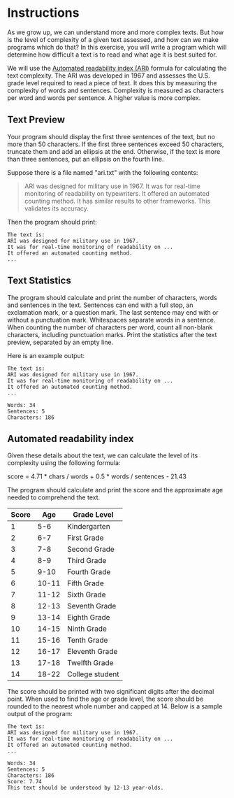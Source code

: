 # Instructions

As we grow up, we can understand more and more complex texts. 
But how is the level of complexity of a given text assessed, 
and how can we make programs which do that? In this exercise, 
you will write a program which will determine how difficult a 
text is to read and what age it is best suited for.

We will use the [Automated readability index (ARI)][wiki] formula 
for calculating the text complexity. The ARI was developed in 1967 
and assesses the U.S. grade level required to read a piece of text. 
It does this by measuring the complexity of words and sentences. 
Complexity is measured as characters per word and words per sentence. 
A higher value is more complex.

## Text Preview

Your program should display the first three sentences of the text, 
but no more than 50 characters. If the first three sentences exceed 
50 characters, truncate them and add an ellipsis at the end. Otherwise, 
if the text is more than three sentences, put an ellipsis on the 
fourth line.

Suppose there is a file named "ari.txt" with the following contents:

> ARI was designed for military use in 1967. It was for real-time 
> monitoring of readability on typewriters. It offered an automated 
> counting method. It has similar results to other frameworks.
> This validates its accuracy.

Then the program should print:

```text
The text is:
ARI was designed for military use in 1967.
It was for real-time monitoring of readability on ...
It offered an automated counting method.
...
```

## Text Statistics

The program should calculate and print the number of characters, words
and sentences in the text. Sentences can end with a full stop, 
an exclamation mark, or a question mark. The last sentence may end with 
or without a punctuation mark. Whitespaces separate words in a sentence. 
When counting the number of characters per word, count all non-blank 
characters, including punctuation marks. Print the statistics after 
the text preview, separated by an empty line.

Here is an example output:

```text
The text is:
ARI was designed for military use in 1967.
It was for real-time monitoring of readability on ...
It offered an automated counting method.
...

Words: 34
Sentences: 5
Characters: 186
```

## Automated readability index

Given these details about the text, we can calculate 
the level of its complexity using the following formula:

score = 4.71 * chars / words + 0.5 * words / sentences - 21.43

The program should calculate and print the score and the approximate age needed to comprehend the text. 

| Score | Age	  | Grade Level     |
|-------|-------|-----------------|
| 1     | 5-6   | Kindergarten    |
| 2     | 6-7   | First Grade     |
| 3     | 7-8   | Second Grade    |
| 4     | 8-9   | Third Grade     |
| 5     | 9-10  | Fourth Grade    |
| 6     | 10-11 | Fifth Grade     |
| 7     | 11-12 | Sixth Grade     |
| 8     | 12-13 | Seventh Grade   |
| 9     | 13-14 | Eighth Grade    |
| 10    | 14-15 | Ninth Grade     |
| 11    | 15-16 | Tenth Grade     |
| 12    | 16-17 | Eleventh Grade  |
| 13    | 17-18 | Twelfth Grade   |
| 14    | 18-22 | College student |

The score should be printed with two significant digits after 
the decimal point. When used to find the age or grade level, the score should be rounded
to the nearest whole number and capped at 14. Below is a sample output of 
the program:

```text
The text is:
ARI was designed for military use in 1967.
It was for real-time monitoring of readability on ...
It offered an automated counting method.
...

Words: 34
Sentences: 5
Characters: 186
Score: 7.74
This text should be understood by 12-13 year-olds.
```
[wiki]: https://en.wikipedia.org/wiki/Automated_readability_index
[ARI]: https://readable.com/readability/automated-readability-index/
